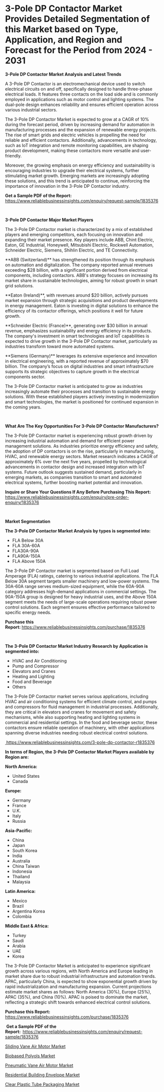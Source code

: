 <p><h1>3-Pole DP Contactor Market Provides Detailed Segmentation of this Market based on Type, Application, and Region and Forecast for the Period from 2024 - 2031</h1></p><p><strong>3-Pole DP Contactor Market Analysis and Latest Trends</strong></p>
<p><p>A 3-Pole DP Contactor is an electromechanical device used to switch electrical circuits on and off, specifically designed to handle three-phase electrical loads. It features three contacts on the load side and is commonly employed in applications such as motor control and lighting systems. The dual-pole design enhances reliability and ensures efficient operation across various industrial sectors.</p><p>The 3-Pole DP Contactor Market is expected to grow at a CAGR of 10% during the forecast period, driven by increasing demand for automation in manufacturing processes and the expansion of renewable energy projects. The rise of smart grids and electric vehicles is propelling the need for reliable and efficient contactors. Additionally, advancements in technology, such as IoT integration and remote monitoring capabilities, are shaping product development, making these contactors more versatile and user-friendly.</p><p>Moreover, the growing emphasis on energy efficiency and sustainability is encouraging industries to upgrade their electrical systems, further stimulating market growth. Emerging markets are increasingly adopting these solutions, and this trend is anticipated to continue, reinforcing the importance of innovation in the 3-Pole DP Contactor industry.</p></p>
<p><strong>Get a Sample PDF of the Report:&nbsp;</strong> <a href="https://www.reliablebusinessinsights.com/enquiry/request-sample/1835376?utm_campaign=1091&utm_medium=2&utm_source=Github&utm_content=ia&utm_term=16102024&utm_id=3-pole-dp-contactor">https://www.reliablebusinessinsights.com/enquiry/request-sample/1835376</a></p>
<p>&nbsp;</p>
<p><strong>3-Pole DP Contactor Major Market Players</strong></p>
<p><p>The 3-Pole DP Contactor market is characterized by a mix of established players and emerging competitors, each focusing on innovation and expanding their market presence. Key players include ABB, Chint Electric, Eaton, GE Industrial, Honeywell, Mitsubishi Electric, Rockwell Automation, Schneider Electric, Siemens, Shihlin Electric, and TE Connectivity.</p><p>**ABB (Switzerland)** has strengthened its position through its emphasis on automation and digitalization. The company reported annual revenues exceeding $28 billion, with a significant portion derived from electrical components, including contactors. ABB's strategy focuses on increasing its market share in sustainable technologies, aiming for robust growth in smart grid solutions.</p><p>**Eaton (Ireland)**, with revenues around $20 billion, actively pursues market expansion through strategic acquisitions and product developments in energy management. Eaton is investing in digital solutions to enhance the efficiency of its contactor offerings, which positions it well for future growth.</p><p>**Schneider Electric (France)**, generating over $30 billion in annual revenue, emphasizes sustainability and energy efficiency in its products. The company's investment in smart technologies and IoT capabilities is expected to drive growth in the 3-Pole DP Contactor market, particularly as industries transform toward more automated systems.</p><p>**Siemens (Germany)** leverages its extensive experience and innovation in electrical engineering, with a reported revenue of approximately $70 billion. The company’s focus on digital industries and smart infrastructure supports its strategic objectives to capture growth in the electrical components sector.</p><p>The 3-Pole DP Contactor market is anticipated to grow as industries increasingly automate their processes and transition to sustainable energy solutions. With these established players actively investing in modernization and smart technologies, the market is positioned for continued expansion in the coming years.</p></p>
<p>&nbsp;</p>
<p><strong>What Are The Key Opportunities For 3-Pole DP Contactor Manufacturers?</strong></p>
<p><p>The 3-Pole DP Contactor market is experiencing robust growth driven by increasing industrial automation and demand for efficient power management solutions. As industries prioritize energy efficiency and safety, the adoption of DP contactors is on the rise, particularly in manufacturing, HVAC, and renewable energy sectors. Market research indicates a CAGR of approximately 6% over the next five years, propelled by technological advancements in contactor design and increased integration with IoT systems. Future outlook suggests sustained demand, particularly in emerging markets, as companies transition to smart and automated electrical systems, further boosting market potential and innovation.</p></p>
<p><strong>Inquire or Share Your Questions If Any Before Purchasing This Report:</strong> <a href="https://www.reliablebusinessinsights.com/enquiry/pre-order-enquiry/1835376?utm_campaign=1091&utm_medium=2&utm_source=Github&utm_content=ia&utm_term=16102024&utm_id=3-pole-dp-contactor">https://www.reliablebusinessinsights.com/enquiry/pre-order-enquiry/1835376</a></p>
<p>&nbsp;</p>
<p><strong>Market Segmentation</strong></p>
<p><strong>The 3-Pole DP Contactor Market Analysis by types is segmented into:</strong></p>
<p><ul><li>FLA Below 30A</li><li>FLA 30A-60A</li><li>FLA30A-90A</li><li>FLA90A-150A</li><li>FLA Above 150A</li></ul></p>
<p><p>The 3-Pole DP Contactor market is segmented based on Full Load Amperage (FLA) ratings, catering to various industrial applications. The FLA Below 30A segment targets smaller machinery and low-power systems. The 30A-60A range serves medium-sized equipment, while the 60A-90A category addresses high-demand applications in commercial settings. The 90A-150A group is designed for heavy industrial uses, and the Above 150A segment meets the needs of large-scale operations requiring robust power control solutions. Each segment ensures effective performance tailored to specific energy needs.</p></p>
<p><strong>Purchase this Report:&nbsp;</strong><a href="https://www.reliablebusinessinsights.com/purchase/1835376?utm_campaign=1091&utm_medium=2&utm_source=Github&utm_content=ia&utm_term=16102024&utm_id=3-pole-dp-contactor">https://www.reliablebusinessinsights.com/purchase/1835376</a></p>
<p>&nbsp;</p>
<p><strong>The 3-Pole DP Contactor Market Industry Research by Application is segmented into:</strong></p>
<p><ul><li>HVAC and Air Conditioning</li><li>Pump and Compressor</li><li>Elevators and Cranes</li><li>Heating and Lighting</li><li>Food and Beverage</li><li>Others</li></ul></p>
<p><p>The 3-Pole DP Contactor market serves various applications, including HVAC and air conditioning systems for efficient climate control, and pumps and compressors for fluid management in industrial processes. Additionally, they are critical in elevators and cranes for movement and safety mechanisms, while also supporting heating and lighting systems in commercial and residential settings. In the food and beverage sector, these contactors ensure reliable operation of machinery, with other applications spanning diverse industries needing robust electrical control solutions.</p></p>
<p><a href="https://www.reliablebusinessinsights.com/3-pole-dp-contactor-r1835376?utm_campaign=1091&utm_medium=2&utm_source=Github&utm_content=ia&utm_term=16102024&utm_id=3-pole-dp-contactor">&nbsp;https://www.reliablebusinessinsights.com/3-pole-dp-contactor-r1835376</a></p>
<p><strong>In terms of Region, the 3-Pole DP Contactor Market Players available by Region are:</strong></p>
<p>
    <p> <strong> North America: </strong>
        <ul>
            <li>United States</li>
            <li>Canada</li>
        </ul>
        </p> 
    <p> <strong> Europe: </strong>
        <ul>
            <li>Germany</li>
            <li>France</li>
            <li>U.K.</li>
            <li>Italy</li>
            <li>Russia</li>
        </ul>
        </p> 
    <p> <strong> Asia-Pacific: </strong>
        <ul>
            <li>China</li>
            <li>Japan</li>
            <li>South Korea</li>
            <li>India</li>
            <li>Australia</li>
            <li>China Taiwan</li>
            <li>Indonesia</li>
            <li>Thailand</li>
            <li>Malaysia</li>
        </ul>
        </p> 
    <p> <strong> Latin America: </strong>
        <ul>
            <li>Mexico</li>
            <li>Brazil</li>
            <li>Argentina Korea</li>
            <li>Colombia</li>
        </ul>
        </p> 
    <p> <strong> Middle East & Africa: </strong>
        <ul>
            <li>Turkey</li>
            <li>Saudi</li>
            <li>Arabia</li>
            <li>UAE</li>
            <li>Korea</li>
        </ul>
    </p>
    </p>
<p><p>The 3-Pole DP Contactor Market is anticipated to experience significant growth across various regions, with North America and Europe leading in market share due to robust industrial infrastructure and automation trends. APAC, particularly China, is expected to show exponential growth driven by rapid industrialization and manufacturing expansion. Current projections estimate market shares as follows: North America (30%), Europe (25%), APAC (35%), and China (10%). APAC is poised to dominate the market, reflecting a strategic shift towards enhanced electrical control solutions.</p></p>
<p><strong>Purchase this Report: </strong><a href="https://www.reliablebusinessinsights.com/purchase/1835376?utm_campaign=1091&utm_medium=2&utm_source=Github&utm_content=ia&utm_term=16102024&utm_id=3-pole-dp-contactor">https://www.reliablebusinessinsights.com/purchase/1835376</a></p>
<p>&nbsp;<strong>Get a Sample PDF of the Report:&nbsp;&nbsp;</strong><a href="https://www.reliablebusinessinsights.com/enquiry/request-sample/1835376?utm_campaign=1091&utm_medium=2&utm_source=Github&utm_content=ia&utm_term=16102024&utm_id=3-pole-dp-contactor">https://www.reliablebusinessinsights.com/enquiry/request-sample/1835376</a></p>
<p><strong></strong></p>
<p><p><a href="https://github.com/maniehilp9ib/Market-Research-Report-List-1/blob/main/sliding-vane-air-motor-market.md?utm_campaign=1091&utm_medium=2&utm_source=Github&utm_content=ia&utm_term=16102024&utm_id=3-pole-dp-contactor">Sliding Vane Air Motor Market</a></p><p><a href="https://www.linkedin.com/pulse/biobased-polyols-market-emerging-trends-future-prospects-uwyyf?utm_campaign=1091&utm_medium=2&utm_source=Github&utm_content=ia&utm_term=16102024&utm_id=3-pole-dp-contactor">Biobased Polyols Market</a></p><p><a href="https://github.com/burdgexaraeqn/Market-Research-Report-List-1/blob/main/pneumatic-vane-air-motor-market.md?utm_campaign=1091&utm_medium=2&utm_source=Github&utm_content=ia&utm_term=16102024&utm_id=3-pole-dp-contactor">Pneumatic Vane Air Motor Market</a></p><p><a href="https://www.linkedin.com/pulse/insights-residential-building-envelope-market-size-which-bhgyc?utm_campaign=1091&utm_medium=2&utm_source=Github&utm_content=ia&utm_term=16102024&utm_id=3-pole-dp-contactor">Residential Building Envelope Market</a></p><p><a href="https://www.linkedin.com/pulse/exploring-clear-plastic-tube-packaging-market-strategic-57plf?utm_campaign=1091&utm_medium=2&utm_source=Github&utm_content=ia&utm_term=16102024&utm_id=3-pole-dp-contactor">Clear Plastic Tube Packaging Market</a></p></p>